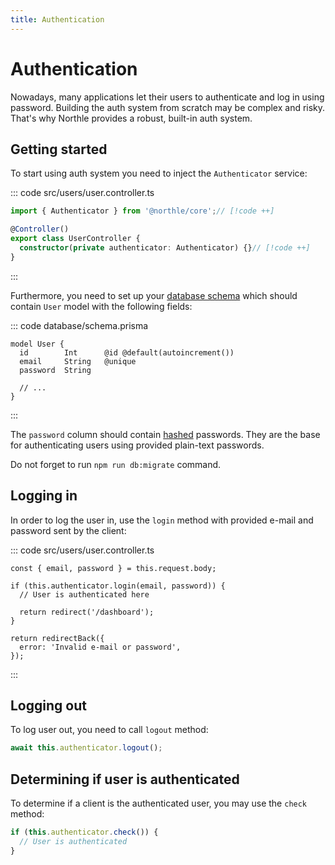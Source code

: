 ```yaml
---
title: Authentication
---
```


# Authentication

Nowadays, many applications let their users to authenticate and log in using password. Building the auth system from scratch may be complex and risky. That's why Northle provides a robust, built-in auth system.

## Getting started

To start using auth system you need to inject the `Authenticator` service:

::: code src/users/user.controller.ts
```ts
import { Authenticator } from '@northle/core';// [!code ++]

@Controller()
export class UserController {
  constructor(private authenticator: Authenticator) {}// [!code ++]
}
```
:::

Furthermore, you need to set up your [database schema](/docs/database/schema) which should contain `User` model with the following fields:

::: code database/schema.prisma
```prisma{2,3,4}
model User {
  id        Int      @id @default(autoincrement())
  email     String   @unique
  password  String

  // ...
}
```
:::

The `password` column should contain [hashed](/docs/advanced/encryption-and-hashing#hashing) passwords. They are the base for authenticating users using provided plain-text passwords.

Do not forget to run `npm run db:migrate` command.

## Logging in

In order to log the user in, use the `login` method with provided e-mail and password sent by the client:

::: code src/users/user.controller.ts
```ts{3}
const { email, password } = this.request.body;

if (this.authenticator.login(email, password)) {
  // User is authenticated here

  return redirect('/dashboard');
}

return redirectBack({
  error: 'Invalid e-mail or password',
});
```
:::

## Logging out

To log user out, you need to call `logout` method:

```ts
await this.authenticator.logout();
```

## Determining if user is authenticated

To determine if a client is the authenticated user, you may use the `check` method:

```ts
if (this.authenticator.check()) {
  // User is authenticated
}
```
